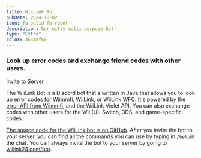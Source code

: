 ```yaml
---
title: WiiLink Bot
pubDate: 2024-10-02
icon: fa-solid fa-robot
description: Our nifty multi-purpose bot!
type: "Extra"
color: 35418f60
---
```


### Look up error codes and exchange friend codes with other users.

<a href="/bot/" style="margin-top:8px; width:100%;" class="btn btn-primary"><i class="fa-brands fa-discord"></i> Invite to Server</a>

The WiiLink Bot is a Discord bot that's written in Java that allows you to look up error codes for Wiimmfi, WiiLink, or WiiLink WFC. It's powered by the <a href="https://wiimmfi.de/error/">error API from Wiimmfi</a>, and the WiiLink Violet API. You can also exchange codes with other users for the Wii (U), Switch, 3DS, and game-specific codes.

<a href="https://github.com/RiiConnect24-Bot/RC24-Bot">The source code for the WiiLink bot is on GitHub</a>. After you invite the bot to your server, you can find all the commands you can use by typing in `/help`in the chat. You can always invite the bot to your server by going to <a href="/bot">wiilink24.com/bot</a>.
